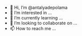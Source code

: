 - 👋 Hi, I’m @antalyadepolama
- 👀 I’m interested in ...
- 🌱 I’m currently learning ...
- 💞️ I’m looking to collaborate on ...
- 📫 How to reach me ...

<!---
antalyadepolama/antalyadepolama  kodlama öğrenmeye çalışıyorum
